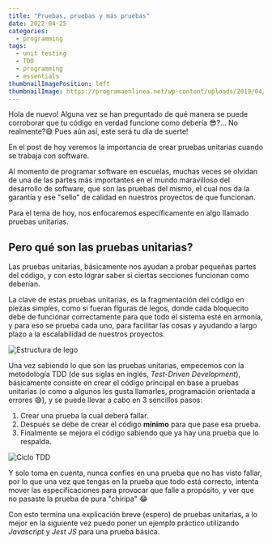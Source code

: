 ```yaml
---
title: "Pruebas, pruebas y más pruebas"
date: 2022-04-25
categories:
  - programming
tags:
  - unit testing
  - TDD
  - programming
  - essentials
thumbnailImagePosition: left
thumbnailImage: https://programaenlinea.net/wp-content/uploads/2019/04/testing-1.jpg
---
```


Hola de nuevo! Alguna vez se han preguntado de qué manera se puede corroborar que tu código en verdad funcione como debería 😎?... No realmente?😅 
Pues aún así, este será tu día de suerte! 

<!--more-->

En el post de hoy veremos la importancia de crear pruebas unitarias cuando se trabaja con software.

Al momento de programar software en escuelas, muchas veces se olvidan de una de las partes más importantes en el mundo maravilloso del desarrollo de software, 
que son las pruebas del mismo, el cual nos da la garantía y ese "sello" de calidad en nuestros proyectos de que funcionan.

Para el tema de hoy, nos enfocaremos específicamente en algo llamado pruebas unitarias.

## Pero qué son las pruebas unitarias?

Las pruebas unitarias, básicamente nos ayudan a probar pequeñas partes del código, y con esto lograr saber si ciertas secciones funcionan como deberían.

La clave de estas pruebas unitarias, es la fragmentación del código en piezas simples, como si fueran figuras de legos, donde cada bloquecito debe de funcionar correctamente
para que todo el sistema esté en armonía, y para eso se prueba cada uno, para facilitar las cosas y ayudando a largo plazo a la escalabilidad de nuestros proyectos.

![Estructura de lego](https://c.tenor.com/eVXHLyK4c-kAAAAC/building-lego.gif)


Una vez sabiendo lo que son las pruebas unitarias, empecemos con la metodología TDD (de sus siglas en inglés, *Test-Driven Development*), básicamente consiste en crear 
el código principal en base a pruebas unitarias (o como a algunos les gusta llamarles, programación orientada a errores 😅), y se puede llevar a cabo en 3
sencillos pasos:

1. Crear una prueba la cual deberá fallar.
2. Después se debe de crear el código **mínimo** para que pase esa prueba.
3. Finalmente se mejora el código sabiendo que ya hay una prueba que lo respalda. 

![Ciclo TDD](https://marsner.com/wp-content/uploads/test-driven-development-TDD.png)


Y solo toma en cuenta, nunca confíes en una prueba que no has visto fallar, por lo que una vez que tengas en la prueba que todo está correcto, intenta mover 
las especificaciones para provocar que falle a propósito, y ver que no pasaste la prueba de pura "chiripa" 😂

Con esto termina una explicación breve (espero) de pruebas unitarias, a lo mejor en la siguiente vez puedo poner un ejemplo práctico utilizando *Javascript* y 
*Jest JS* para una prueba básica.